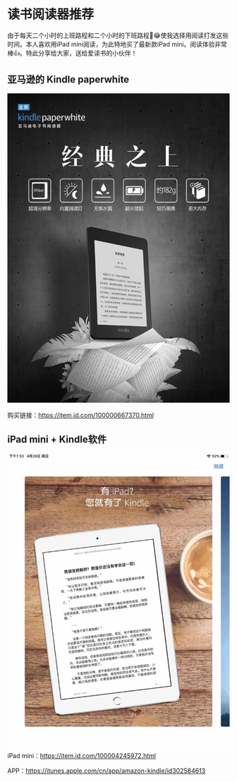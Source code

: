 # 读书阅读器推荐
由于每天二个小时的上班路程和二个小时的下班路程😂使我选择用阅读打发这些时间。本人喜欢用iPad mini阅读，为此特地买了最新款iPad mini。阅读体验非常棒👍。特此分享给大家，送给爱读书的小伙伴！

## 亚马逊的 Kindle paperwhite
![Kindle paperwhite](imgs/kindle-paperwhite.png)

购买链接：https://item.jd.com/100000667370.html

## iPad mini + Kindle软件
![iPad mini + Kindle APP](imgs/kindle-ipad.jpg)
iPad mini：https://item.jd.com/100004245972.html

APP：https://itunes.apple.com/cn/app/amazon-kindle/id302584613
